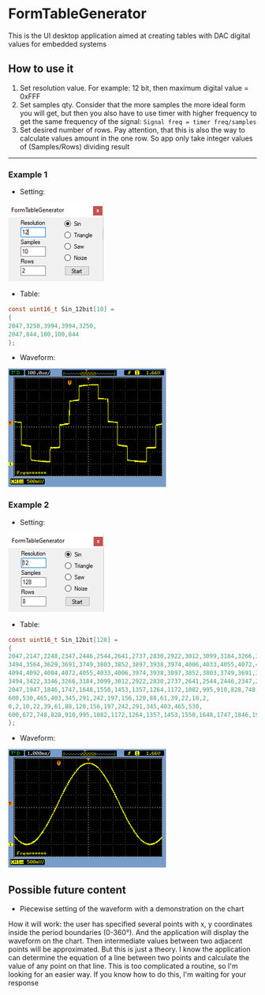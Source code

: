 # FormTableGenerator
This is the UI desktop application aimed at creating tables with DAC digital values for embedded systems

## How to use it
1. Set resolution value. For example: 12 bit, then maximum digital value = 0xFFF
2. Set samples qty. Consider that the more samples the more ideal form you will get,
but then you also have to use timer with higher frequency to get the same frequency of the signal:
`Signal freq = timer freq/samples`
3. Set desired number of rows. Pay attention, that this is also the way to calculate
values amount in the one row. So app only take integer values of (Samples/Rows) dividing result
----
### Example 1
* Setting:

![10 Samples DataSetup](https://github.com/FT9R/FormTableGenerator/blob/master/Images/10%20Samples/DataSetup.png) 
* Table:
```C
const uint16_t Sin_12bit[10] =
{
2047,3250,3994,3994,3250,
2047,844,100,100,844
};
```
* Waveform:

![10 Samples Waveform](https://github.com/FT9R/FormTableGenerator/blob/master/Images/10%20Samples/Waveform.png) 

### Example 2
* Setting:

![128 Samples DataSetup](https://github.com/FT9R/FormTableGenerator/blob/master/Images/128%20Samples/DataSetup.png) 
* Table:
```C
const uint16_t Sin_12bit[128] =
{
2047,2147,2248,2347,2446,2544,2641,2737,2830,2922,3012,3099,3184,3266,3346,3422,
3494,3564,3629,3691,3749,3803,3852,3897,3938,3974,4006,4033,4055,4072,4084,4092,
4094,4092,4084,4072,4055,4033,4006,3974,3938,3897,3852,3803,3749,3691,3629,3564,
3494,3422,3346,3266,3184,3099,3012,2922,2830,2737,2641,2544,2446,2347,2248,2147,
2047,1947,1846,1747,1648,1550,1453,1357,1264,1172,1082,995,910,828,748,672,
600,530,465,403,345,291,242,197,156,120,88,61,39,22,10,2,
0,2,10,22,39,61,88,120,156,197,242,291,345,403,465,530,
600,672,748,828,910,995,1082,1172,1264,1357,1453,1550,1648,1747,1846,1947
};
```
* Waveform:

![128 Samples Waveform](https://github.com/FT9R/FormTableGenerator/blob/master/Images/128%20Samples/Waveform.png) 

## Possible future content
* Piecewise setting of the waveform with a demonstration on the chart

How it will work: the user has specified several points with x, y coordinates inside the period boundaries (0-360°).
And the application will display the waveform on the chart. Then intermediate values between two adjacent points will be approximated.
But this is just a theory. I know the application can determine the equation of a line between two points and calculate the value of any point on that line.
This is too complicated a routine, so I'm looking for an easier way. If you know how to do this, I'm waiting for your response
